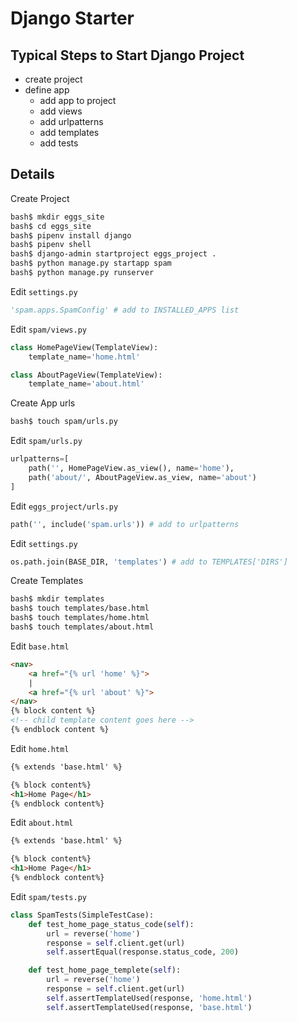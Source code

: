 # Django Starter

## Typical Steps to Start Django Project

- create project
- define app
  - add app to project
  - add views
  - add urlpatterns
  - add templates
  - add tests

## Details

Create Project

```bash
bash$ mkdir eggs_site
bash$ cd eggs_site
bash$ pipenv install django
bash$ pipenv shell
bash$ django-admin startproject eggs_project .
bash$ python manage.py startapp spam
bash$ python manage.py runserver
```

Edit `settings.py`

```python
'spam.apps.SpamConfig' # add to INSTALLED_APPS list
```

Edit `spam/views.py`

```python
class HomePageView(TemplateView):
    template_name='home.html'

class AboutPageView(TemplateView):
    template_name='about.html'
```

Create App urls

```bash
bash$ touch spam/urls.py
```

Edit `spam/urls.py`

```python
urlpatterns=[
    path('', HomePageView.as_view(), name='home'),
    path('about/', AboutPageView.as_view, name='about')
]
```

Edit `eggs_project/urls.py`

```python
path('', include('spam.urls')) # add to urlpatterns
```

Edit `settings.py`

```python
os.path.join(BASE_DIR, 'templates') # add to TEMPLATES['DIRS']
```

Create Templates

```bash
bash$ mkdir templates
bash$ touch templates/base.html
bash$ touch templates/home.html
bash$ touch templates/about.html
```

Edit `base.html`

```html
<nav>
    <a href="{% url 'home' %}">
    |
    <a href="{% url 'about' %}">
</nav>
{% block content %}
<!-- child template content goes here -->
{% endblock content %}
```

Edit `home.html`

```html
{% extends 'base.html' %}

{% block content%}
<h1>Home Page</h1>
{% endblock content%}
```

Edit `about.html`

```html
{% extends 'base.html' %}

{% block content%}
<h1>Home Page</h1>
{% endblock content%}
```

Edit `spam/tests.py`

```python
class SpamTests(SimpleTestCase):
    def test_home_page_status_code(self):
        url = reverse('home')
        response = self.client.get(url)
        self.assertEqual(response.status_code, 200)

    def test_home_page_templete(self):
        url = reverse('home')
        response = self.client.get(url)
        self.assertTemplateUsed(response, 'home.html')
        self.assertTemplateUsed(response, 'base.html')
```
